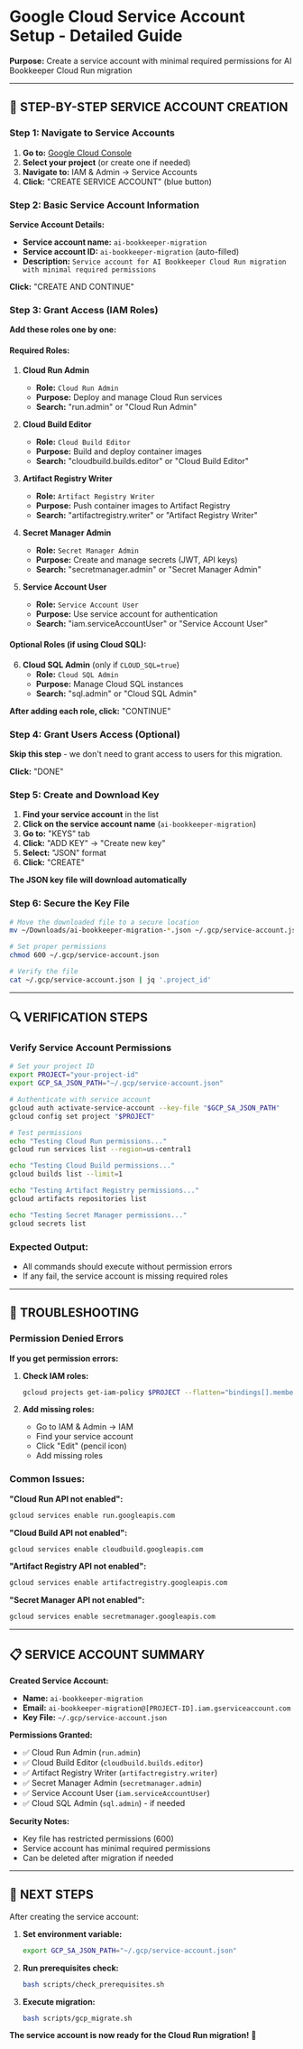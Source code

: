 # Google Cloud Service Account Setup - Detailed Guide

**Purpose:** Create a service account with minimal required permissions for AI Bookkeeper Cloud Run migration

---

## 🎯 STEP-BY-STEP SERVICE ACCOUNT CREATION

### **Step 1: Navigate to Service Accounts**

1. **Go to:** [Google Cloud Console](https://console.cloud.google.com/)
2. **Select your project** (or create one if needed)
3. **Navigate to:** IAM & Admin → Service Accounts
4. **Click:** "CREATE SERVICE ACCOUNT" (blue button)

### **Step 2: Basic Service Account Information**

**Service Account Details:**
- **Service account name:** `ai-bookkeeper-migration`
- **Service account ID:** `ai-bookkeeper-migration` (auto-filled)
- **Description:** `Service account for AI Bookkeeper Cloud Run migration with minimal required permissions`

**Click:** "CREATE AND CONTINUE"

### **Step 3: Grant Access (IAM Roles)**

**Add these roles one by one:**

#### **Required Roles:**

1. **Cloud Run Admin**
   - **Role:** `Cloud Run Admin`
   - **Purpose:** Deploy and manage Cloud Run services
   - **Search:** "run.admin" or "Cloud Run Admin"

2. **Cloud Build Editor**
   - **Role:** `Cloud Build Editor`
   - **Purpose:** Build and deploy container images
   - **Search:** "cloudbuild.builds.editor" or "Cloud Build Editor"

3. **Artifact Registry Writer**
   - **Role:** `Artifact Registry Writer`
   - **Purpose:** Push container images to Artifact Registry
   - **Search:** "artifactregistry.writer" or "Artifact Registry Writer"

4. **Secret Manager Admin**
   - **Role:** `Secret Manager Admin`
   - **Purpose:** Create and manage secrets (JWT, API keys)
   - **Search:** "secretmanager.admin" or "Secret Manager Admin"

5. **Service Account User**
   - **Role:** `Service Account User`
   - **Purpose:** Use service account for authentication
   - **Search:** "iam.serviceAccountUser" or "Service Account User"

#### **Optional Roles (if using Cloud SQL):**

6. **Cloud SQL Admin** (only if `CLOUD_SQL=true`)
   - **Role:** `Cloud SQL Admin`
   - **Purpose:** Manage Cloud SQL instances
   - **Search:** "sql.admin" or "Cloud SQL Admin"

**After adding each role, click:** "CONTINUE"

### **Step 4: Grant Users Access (Optional)**

**Skip this step** - we don't need to grant access to users for this migration.

**Click:** "DONE"

### **Step 5: Create and Download Key**

1. **Find your service account** in the list
2. **Click on the service account name** (`ai-bookkeeper-migration`)
3. **Go to:** "KEYS" tab
4. **Click:** "ADD KEY" → "Create new key"
5. **Select:** "JSON" format
6. **Click:** "CREATE"

**The JSON key file will download automatically**

### **Step 6: Secure the Key File**

```bash
# Move the downloaded file to a secure location
mv ~/Downloads/ai-bookkeeper-migration-*.json ~/.gcp/service-account.json

# Set proper permissions
chmod 600 ~/.gcp/service-account.json

# Verify the file
cat ~/.gcp/service-account.json | jq '.project_id'
```

---

## 🔍 VERIFICATION STEPS

### **Verify Service Account Permissions**

```bash
# Set your project ID
export PROJECT="your-project-id"
export GCP_SA_JSON_PATH="~/.gcp/service-account.json"

# Authenticate with service account
gcloud auth activate-service-account --key-file "$GCP_SA_JSON_PATH"
gcloud config set project "$PROJECT"

# Test permissions
echo "Testing Cloud Run permissions..."
gcloud run services list --region=us-central1

echo "Testing Cloud Build permissions..."
gcloud builds list --limit=1

echo "Testing Artifact Registry permissions..."
gcloud artifacts repositories list

echo "Testing Secret Manager permissions..."
gcloud secrets list
```

### **Expected Output:**
- All commands should execute without permission errors
- If any fail, the service account is missing required roles

---

## 🚨 TROUBLESHOOTING

### **Permission Denied Errors**

**If you get permission errors:**

1. **Check IAM roles:**
   ```bash
   gcloud projects get-iam-policy $PROJECT --flatten="bindings[].members" --format="table(bindings.role)" --filter="bindings.members:ai-bookkeeper-migration@$PROJECT.iam.gserviceaccount.com"
   ```

2. **Add missing roles:**
   - Go to IAM & Admin → IAM
   - Find your service account
   - Click "Edit" (pencil icon)
   - Add missing roles

### **Common Issues:**

**"Cloud Run API not enabled":**
```bash
gcloud services enable run.googleapis.com
```

**"Cloud Build API not enabled":**
```bash
gcloud services enable cloudbuild.googleapis.com
```

**"Artifact Registry API not enabled":**
```bash
gcloud services enable artifactregistry.googleapis.com
```

**"Secret Manager API not enabled":**
```bash
gcloud services enable secretmanager.googleapis.com
```

---

## 📋 SERVICE ACCOUNT SUMMARY

**Created Service Account:**
- **Name:** `ai-bookkeeper-migration`
- **Email:** `ai-bookkeeper-migration@[PROJECT-ID].iam.gserviceaccount.com`
- **Key File:** `~/.gcp/service-account.json`

**Permissions Granted:**
- ✅ Cloud Run Admin (`run.admin`)
- ✅ Cloud Build Editor (`cloudbuild.builds.editor`)
- ✅ Artifact Registry Writer (`artifactregistry.writer`)
- ✅ Secret Manager Admin (`secretmanager.admin`)
- ✅ Service Account User (`iam.serviceAccountUser`)
- ✅ Cloud SQL Admin (`sql.admin`) - if needed

**Security Notes:**
- Key file has restricted permissions (600)
- Service account has minimal required permissions
- Can be deleted after migration if needed

---

## 🎯 NEXT STEPS

After creating the service account:

1. **Set environment variable:**
   ```bash
   export GCP_SA_JSON_PATH="~/.gcp/service-account.json"
   ```

2. **Run prerequisites check:**
   ```bash
   bash scripts/check_prerequisites.sh
   ```

3. **Execute migration:**
   ```bash
   bash scripts/gcp_migrate.sh
   ```

**The service account is now ready for the Cloud Run migration!** 🚀
